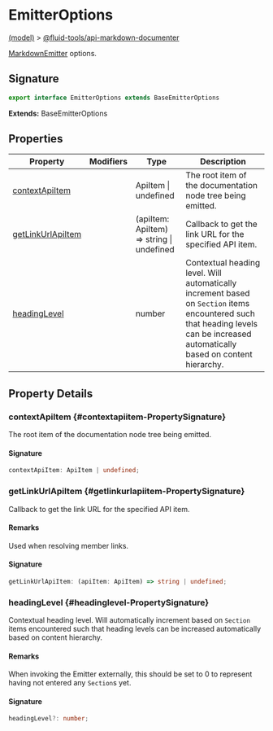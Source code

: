 
# EmitterOptions

[(model)](./index) &gt; [@fluid-tools/api-markdown-documenter](./api-markdown-documenter)

[MarkdownEmitter](./api-markdown-documenter/markdownemitter) options.

## Signature

```typescript
export interface EmitterOptions extends BaseEmitterOptions 
```
<b>Extends:</b> BaseEmitterOptions


## Properties

|  Property | Modifiers | Type | Description |
|  --- | --- | --- | --- |
|  [contextApiItem](./api-markdown-documenter/emitteroptions#contextapiitem-PropertySignature) |  | ApiItem \| undefined | The root item of the documentation node tree being emitted. |
|  [getLinkUrlApiItem](./api-markdown-documenter/emitteroptions#getlinkurlapiitem-PropertySignature) |  | (apiItem: ApiItem) =&gt; string \| undefined | Callback to get the link URL for the specified API item. |
|  [headingLevel](./api-markdown-documenter/emitteroptions#headinglevel-PropertySignature) |  | number | Contextual heading level. Will automatically increment based on <code>Section</code> items encountered such that heading levels can be increased automatically based on content hierarchy. |

## Property Details

### contextApiItem {#contextapiitem-PropertySignature}

The root item of the documentation node tree being emitted.

#### Signature

```typescript
contextApiItem: ApiItem | undefined;
```

### getLinkUrlApiItem {#getlinkurlapiitem-PropertySignature}

Callback to get the link URL for the specified API item.

#### Remarks

Used when resolving member links.

#### Signature

```typescript
getLinkUrlApiItem: (apiItem: ApiItem) => string | undefined;
```

### headingLevel {#headinglevel-PropertySignature}

Contextual heading level. Will automatically increment based on `Section` items encountered such that heading levels can be increased automatically based on content hierarchy.

#### Remarks

When invoking the Emitter externally, this should be set to 0 to represent having not entered any `Section`<!-- -->s yet.

#### Signature

```typescript
headingLevel?: number;
```
